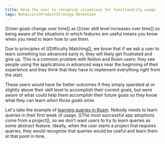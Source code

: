 ```yaml
---
title: Help the user to recognize situations for functionality usage
tags: BehavioralProductStrategy Retention
---
```

[[User goals change over time]] as [[User skill level increases over time]] so being aware of the situations in which features are useful means you know when you need to learn how to use them.

Due to principles of [[Difficulty Matching]], we know that if we ask a user to learn something too advanced early in, they will likely get frustrated and give up. This is a common problem with Notion and Roam users: they see people using the applications in advanced ways near the beginning of their experience and they think that they have to implement everything right from the start.

These users would have far better outcomes if they simply operated at or slightly above their skill level to accomplish their current goals, but were aware of what could help them accomplish their future goals so they know what they can learn *when those goals arise.*

Let's take the example of [learning queries in Roam](https://www.youtube.com/watch?v=LJZBGJOzhUY). Nobody needs to learn queries in their first week of usage. [[The most successful app adoptions come from a project]], so we don't want users to try to learn queries as some abstract feature. Ideally, when the user starts a project that requires queries, they would recognize that queries would be useful and learn them at that point in time.